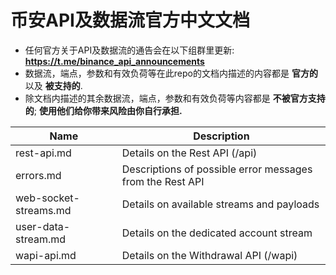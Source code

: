 # 币安API及数据流官方中文文档
* 任何官方关于API及数据流的通告会在以下组群里更新: **https://t.me/binance_api_announcements**
* 数据流，端点，参数和有效负荷等在此repo的文档内描述的内容都是 **官方的** 以及 **被支持的**.
* 除文档内描述的其余数据流，端点，参数和有效负荷等内容都是 **不被官方支持的**; **使用他们给你带来风险由你自行承担.**


Name | Description
------------ | ------------ 
rest-api.md | Details on the Rest API (/api)
errors.md | Descriptions of possible error messages from the Rest API
web-socket-streams.md | Details on available streams and payloads
user-data-stream.md | Details on the dedicated account stream
wapi-api.md | Details on the Withdrawal API (/wapi)

